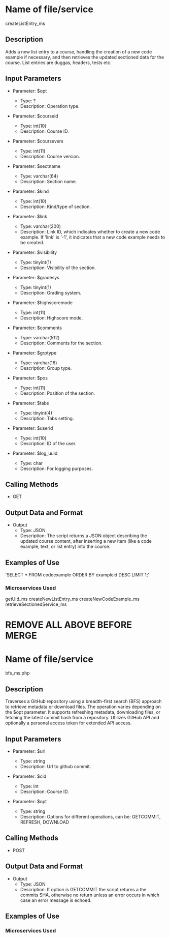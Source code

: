 # Name of file/service
createListEntry_ms

## Description
Adds a new list entry to a course, handling the creation of a new code example if necessary, and then retrieves the updated sectioned data for the course. List entries are duggas, headers, tests etc.

## Input Parameters
- Parameter: $opt
   - Type: ?
   - Description: Operation type.

- Parameter: $courseid
   - Type: int(10)
   - Description: Course ID.
   
- Parameter: $coursevers
   - Type: int(11)
   - Description: Course version.

- Parameter: $sectname
   - Type: varchar(64)
   - Description: Section name.

- Parameter: $kind
   - Type: int(10)
   - Description: Kind/type of section. 

- Parameter: $link
   - Type: varchar(200)
   - Description: Link ID, which indicates whether to create a new code example. If 'link' is '-1', it indicates that a new code example needs to be created.

- Parameter: $visibility
   - Type: tinyint(1)
   - Description: Visibility of the section.

- Parameter: $gradesys
   - Type: tinyint(1)
   - Description: Grading system.

- Parameter: $highscoremode
   - Type: int(11)
   - Description: Highscore mode.

- Parameter: $comments
   - Type: varchar(512)
   - Description: Comments for the section.

- Parameter: $grptype
   - Type: varchar(16)
   - Description: Group type.

- Parameter: $pos
   - Type: int(11)
   - Description: Position of the section.

- Parameter: $tabs
   - Type: tinyint(4)
   - Description: Tabs setting.

- Parameter: $userid
   - Type: int(10)
   - Description: ID of the user.

- Parameter: $log_uuid
   - Type: char
   - Description: For logging purposes.

## Calling Methods
- GET

## Output Data and Format
- Output
   - Type: JSON
   - Description: The script returns a JSON object describing the updated course content, after inserting a new item (like a code example, text, or list entry) into the course.

## Examples of Use
'SELECT * FROM codeexample ORDER BY exampleid DESC LIMIT 1;'

### Microservices Used
getUid_ms
createNewListEntry_ms
createNewCodeExample_ms
retrieveSectionedService_ms


# REMOVE ALL ABOVE BEFORE MERGE

# Name of file/service
bfs_ms.php
## Description
Traverses a GitHub repository using a breadth-first search (BFS) approach to retrieve metadata or download files. The operation varies depending on the $opt parameter. It supports refreshing metadata, downloading files, or fetching the latest commit hash from a repository. Utilizes GitHub API and optionally a personal access token for extended API access.

## Input Parameters
- Parameter: $url
   - Type: string
   - Description: Url to github commit.

- Parameter: $cid
   - Type: int
   - Description: Course ID.
   
- Parameter: $opt
   - Type: string
   - Description: Options for different operations, can be: GETCOMMIT, REFRESH, DOWNLOAD

## Calling Methods
- POST
## Output Data and Format
- Output
   - Type: JSON
   - Description: If option is GETCOMMIT the script returns a the commits SHA, otherwise no return unless an error occurs in which case an error message is echoed.

## Examples of Use

### Microservices Used
